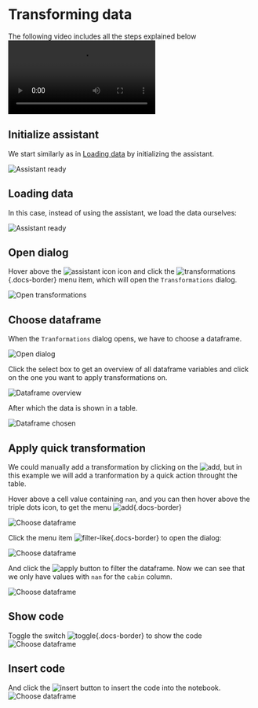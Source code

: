 # Transforming data

The following video includes all the steps explained below
<video controls autoplay>
    <source src="../../videos/transform.webm" type="video/webm">
</video>

## Initialize assistant

We start similarly as in [Loading data](loading-data.md) by initializing the assistant.

![Assistant ready](../screenshots/transform/01-assistant-ready.png)


## Loading data

In this case, instead of using the assistant, we load the data ourselves:

![Assistant ready](../screenshots/transform/02-assistant-visible.png)



## Open dialog

Hover above the ![assistant icon](../screenshots/general/assistant-icon.png) icon and click the ![transformations](../screenshots/general/assistant-transformations.png){.docs-border} menu item, which will open the `Transformations` dialog.

![Open transformations](../screenshots/transform/03-assistant-expand.png)

## Choose dataframe

When the `Tranformations` dialog opens, we have to choose a dataframe.

![Open dialog](../screenshots/transform/04-transformations.png)


Click the select box to get an overview of all dataframe variables and click on the one you want to apply transformations on.

![Dataframe overview](../screenshots/transform/05-choose-dataframe.png)


After which the data is shown in a table.

![Dataframe chosen](../screenshots/transform/06-pick-dataframe.png)

## Apply quick transformation

We could manually add a transformation by clicking on the ![add](../screenshots/general/assistant-transformation-add.png), but
in this example we will add a tranformation by a quick action throught the table. 


Hover above a cell value containing `nan`, and you can then hover above the triple dots icon, to get the menu ![add](../screenshots/general/assistant-transformation-filter-like.png){.docs-border}

![Choose dataframe](../screenshots/transform/07-popup-menu.png)

Click the menu item ![filter-like](../screenshots/general/assistant-transformation-filter-like.png){.docs-border} to open the dialog:

![Choose dataframe](../screenshots/transform/08-filter-nan.png)

And click the ![apply](../screenshots/general/assistant-transformation-apply.png) button to filter the dataframe. Now we can see that we only 
have values with `nan` for the `cabin` column.

![Choose dataframe](../screenshots/transform/09-filtered.png)

## Show code

Toggle the switch ![toggle](../screenshots/general/assistant-transformation-toggle-code.png){.docs-border} to show the code
![Choose dataframe](../screenshots/transform/10-show-code.png)

## Insert code

And click the ![insert](../screenshots/general/assistant-transformation-insert-code.png) button to insert the code into the notebook.
![Choose dataframe](../screenshots/transform/11-insert-code.png)

